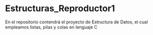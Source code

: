 # Estructuras_Reproductor1
 En el repositorio contendrá el proyecto de Estructura de Datos, el cual empleamos listas, pilas y colas en lenguaje C 
